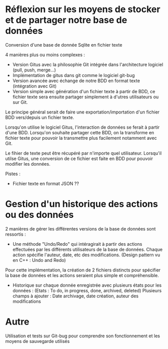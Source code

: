 # Réflexion sur les moyens de stocker et de partager notre base de données

Conversion d'une base de donnée Sqlite en fichier texte

4 manières plus ou moins complexes :

- Version Gitus avec la philosophie Git intégrée dans l'architecture logiciel (pull, push, merge...)
- Implémentation de gitus dans git comme le logiciel git-bug
- Version avancée avec échange de notre BDD en format texte (intégration avec Git)
- Version simple avec génération d'un fichier texte à partir de BDD, 
ce fichier texte sera ensuite partager simplement à d'utres utilisateurs ou sur Git.

Le principe général serait de faire une exportation/importation d'un fichier BDD vers/depuis un fichier texte. 

Lorsqu'on utilise le logiciel Gitus, l'interaction de données se ferait à partir d'une BDD. Lorsqu'on souhaite partager cette BDD, on la transforme en fichier texte pour pouvoir la transmettre plus facilement notamment avec Git.

Le fihier de texte peut être récupéré par n'importe quel utilisateur. Lorsqu'il utilse Gitus, une conversion de ce fichier est faite en BDD pour pouvoir modifier les données.

Pistes :
- Fichier texte en format JSON ??


# Gestion d'un historique des actions ou des données

2 manières de gérer les différentes versions de la base de données sont ressortis :

- Une méthode "Undo/Redo" qui intéragirait à partir des actions effectuées par les différents utilisateurs de la base de données. Chaque action spécifie l'auteur, date, etc des modifications.
(Design pattern vu en C++ : Undo and Redo)

Pour cette implémentation, la création de 2 fichiers distincts pour spécifier la base de données et
les actions seraient plus simple et compréhensible.


- Historique sur chaque donnée enregistrée avec plusieurs états pour les données : 
(Etats : To do, in progress, done, archived, deleted)
Plusieurs champs à ajouter : Date archivage, date création, auteur des modifications

# Autre

Utilisation et tests sur Git-bug pour comprendre son fonctionnement et les moyens de sauvegarde utilisés
